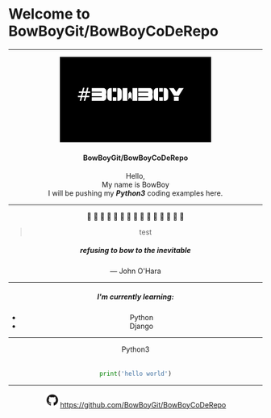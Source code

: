 
# Welcome to BowBoyGit/BowBoyCoDeRepo
*******
<div align="center">
<img src="images/compbowboy.png" width=300>

#### BowBoyGit/BowBoyCoDeRepo
Hello,<br/>
My name is BowBoy<br/>
I will be pushing my ***Python3*** coding examples here.

*******
:snake: :snake: :snake: :snake: :snake: :snake: :snake: :snake: :snake: :snake: :snake: :snake: :snake: :snake: :snake:

> test

##### refusing to bow to the inevitable
— John O'Hara
*******

##### I'm currently learning:
* Python
* Django
*******

Python3
```python

print('hello world')

```
*******

<img src="images/GitHub-Mark.png" width=30>https://github.com/BowBoyGit/BowBoyCoDeRepo</div>



























<!-- [GitHub](http://github.com) -->
<!-- <img src="images/pylogo.png" width=100>
![](images/pylogo.png) -->
<!-- As Grace Hopper said:
> I’ve always been more interested
> in the future than in the past. -->

<!-- ### 01 - The Basics -->



